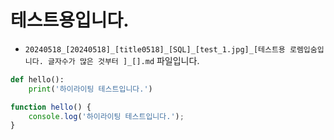 
# 테스트용입니다.

* `20240518_[20240518]_[title0518]_[SQL]_[test_1.jpg]_[테스트용 로렘입숨입니다. 글자수가 많은 것부터 ]_[].md` 파일입니다.

```python
def hello():
    print('하이라이팅 테스트입니다.')
```

```javascript
function hello() {
    console.log('하이라이팅 테스트입니다.');
}
```
